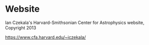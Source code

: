 Website
=======

Ian Czekala's Harvard-Smithsonian Center for Astrophysics website, Copyright 2013

https://www.cfa.harvard.edu/~iczekala/
